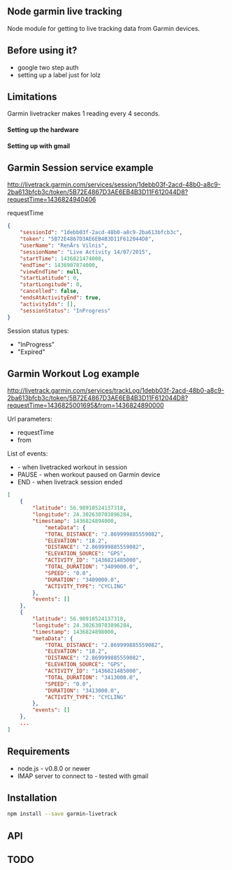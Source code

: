 ## Node garmin live tracking

Node module for getting to live tracking data from Garmin devices.

## Before using it?

- google two step auth
- setting up a label just for lolz

## Limitations
Garmin livetracker makes 1 reading every 4 seconds.

#### Setting up the hardware

#### Setting up with gmail

## Garmin Session service example

http://livetrack.garmin.com/services/session/1debb03f-2acd-48b0-a8c9-2ba613bfcb3c/token/5B72E4867D3AE6EB4B3D11F612044D8?requestTime=1436824940406

requestTime

```json
{
    "sessionId": "1debb03f-2acd-48b0-a8c9-2ba613bfcb3c",
    "token": "5B72E4867D3AE6EB4B3D11F612044D8",
    "userName": "RenÄrs Vilnis",
    "sessionName": "Live Activity 14/07/2015",
    "startTime": 1436821474000,
    "endTime": 1436907874000,
    "viewEndTime": null,
    "startLatitude": 0,
    "startLongitude": 0,
    "cancelled": false,
    "endsAtActivityEnd": true,
    "activityIds": [],
    "sessionStatus": "InProgress"
}
```

Session status types:
- "InProgress"
- "Expired"

## Garmin Workout Log example

http://livetrack.garmin.com/services/trackLog/1debb03f-2acd-48b0-a8c9-2ba613bfcb3c/token/5B72E4867D3AE6EB4B3D11F612044D8?requestTime=1436825001695&from=1436824890000

Url parameters:
- requestTime
- from

List of events:
- <NONE> - when livetracked workout in session
- PAUSE - when workout paused on Garmin device
- END - when livetrack session ended

```json
[
    {
        "latitude": 56.98910524137318,
        "longitude": 24.302630703896284,
        "timestamp": 1436824894000,
            "metaData": {
            "TOTAL_DISTANCE": "2.869999885559082",
            "ELEVATION": "18.2",
            "DISTANCE": "2.869999885559082",
            "ELEVATION_SOURCE": "GPS",
            "ACTIVITY_ID": "1436821485000",
            "TOTAL_DURATION": "3409000.0",
            "SPEED": "0.0",
            "DURATION": "3409000.0",
            "ACTIVITY_TYPE": "CYCLING"
        },
        "events": []
    },
    {
        "latitude": 56.98910524137318,
        "longitude": 24.302630703896284,
        "timestamp": 1436824898000,
        "metaData": {
            "TOTAL_DISTANCE": "2.869999885559082",
            "ELEVATION": "18.2",
            "DISTANCE": "2.869999885559082",
            "ELEVATION_SOURCE": "GPS",
            "ACTIVITY_ID": "1436821485000",
            "TOTAL_DURATION": "3413000.0",
            "SPEED": "0.0",
            "DURATION": "3413000.0",
            "ACTIVITY_TYPE": "CYCLING"
        },
        "events": []
    },
    ...
]
```

## Requirements
- node.js - v0.8.0 or newer
- IMAP server to connect to - tested with gmail

## Installation
```bash
npm install --save garmin-livetrack
```

## API

## TODO